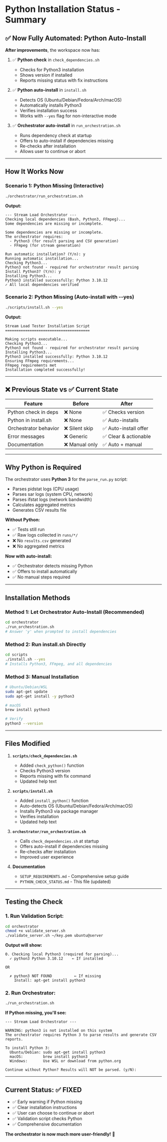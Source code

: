 # Python Installation Status - Summary

## ✅ Now Fully Automated: Python Auto-Install

**After improvements**, the workspace now has:

1. ✅ **Python check** in `check_dependencies.sh`
   - Checks for Python3 installation
   - Shows version if installed
   - Reports missing status with fix instructions

2. ✅ **Python auto-install** in `install.sh`
   - Detects OS (Ubuntu/Debian/Fedora/Arch/macOS)
   - Automatically installs Python3
   - Verifies installation success
   - Works with `--yes` flag for non-interactive mode

3. ✅ **Orchestrator auto-install** in `run_orchestration.sh`
   - Runs dependency check at startup
   - Offers to auto-install if dependencies missing
   - Re-checks after installation
   - Allows user to continue or abort

---

## How It Works Now

### Scenario 1: Python Missing (Interactive)

```bash
./orchestrator/run_orchestration.sh
```

**Output:**
```
--- Stream Load Orchestrator ---
Checking local dependencies (Bash, Python3, FFmpeg)...
Some dependencies are missing or incomplete.

Some dependencies are missing or incomplete.
The orchestrator requires:
  - Python3 (for result parsing and CSV generation)
  - FFmpeg (for stream generation)

Run automatic installation? (Y/n): y
Running automatic installation...
Checking Python3...
Python3 not found - required for orchestrator result parsing
Install Python3? (Y/n): y
Installing Python3...
Python3 installed successfully: Python 3.10.12
✓ All local dependencies verified
```

### Scenario 2: Python Missing (Auto-install with --yes)

```bash
./scripts/install.sh --yes
```

**Output:**
```
Stream Load Tester Installation Script
======================================

Making scripts executable...
Checking Python3...
Python3 not found - required for orchestrator result parsing
Installing Python3...
Python3 installed successfully: Python 3.10.12
Ensuring FFmpeg requirements...
FFmpeg requirements met
Installation completed successfully!
```

---

## ❌ Previous State vs ✅ Current State

| Feature | Before | After |
|---------|--------|-------|
| Python check in deps | ❌ None | ✅ Checks version |
| Python in install.sh | ❌ None | ✅ Auto-installs |
| Orchestrator behavior | ❌ Silent skip | ✅ Auto-install offer |
| Error messages | ❌ Generic | ✅ Clear & actionable |
| Documentation | ❌ Manual only | ✅ Auto + manual |

---

## Why Python is Required

The orchestrator uses **Python 3** for the `parse_run.py` script:

- Parses pidstat logs (CPU usage)
- Parses sar logs (system CPU, network)
- Parses ifstat logs (network bandwidth)  
- Calculates aggregated metrics
- Generates CSV results file

**Without Python:**
- ✅ Tests still run
- ✅ Raw logs collected in `runs/*/`
- ❌ No `results.csv` generated
- ❌ No aggregated metrics

**Now with auto-install:**
- ✅ Orchestrator detects missing Python
- ✅ Offers to install automatically
- ✅ No manual steps required

---

## Installation Methods

### Method 1: Let Orchestrator Auto-Install (Recommended)
```bash
cd orchestrator
./run_orchestration.sh
# Answer 'y' when prompted to install dependencies
```

### Method 2: Run install.sh Directly
```bash
cd scripts
./install.sh --yes
# Installs Python3, FFmpeg, and all dependencies
```

### Method 3: Manual Installation
```bash
# Ubuntu/Debian/WSL
sudo apt-get update
sudo apt-get install -y python3

# macOS
brew install python3

# Verify
python3 --version
```

---

## Files Modified

1. **`scripts/check_dependencies.sh`**
   - Added `check_python()` function
   - Checks Python3 version
   - Reports missing with fix command
   - Updated help text

2. **`scripts/install.sh`**
   - Added `install_python()` function  
   - Auto-detects OS (Ubuntu/Debian/Fedora/Arch/macOS)
   - Installs Python3 via package manager
   - Verifies installation
   - Updated help text

3. **`orchestrator/run_orchestration.sh`**
   - Calls `check_dependencies.sh` at startup
   - Offers auto-install if dependencies missing
   - Re-checks after installation
   - Improved user experience

4. **Documentation**
   - `SETUP_REQUIREMENTS.md` - Comprehensive setup guide
   - `PYTHON_CHECK_STATUS.md` - This file (updated)

---

## Testing the Check

### 1. Run Validation Script:
```bash
cd orchestrator
chmod +x validate_server.sh
./validate_server.sh ~/key.pem ubuntu@server
```

**Output will show:**
```
0. Checking local Python3 (required for parsing)...
  ✓ python3 Python 3.10.12    ← If installed
  
OR

  ✗ python3 NOT FOUND          ← If missing
    Install: apt-get install python3
```

### 2. Run Orchestrator:
```bash
./run_orchestration.sh
```

**If Python missing, you'll see:**
```
--- Stream Load Orchestrator ---

WARNING: python3 is not installed on this system
The orchestrator requires Python 3 to parse results and generate CSV reports.

To install Python 3:
  Ubuntu/Debian: sudo apt-get install python3
  macOS:         brew install python3
  Windows:       Use WSL or download from python.org

Continue without Python? Results will NOT be parsed. (y/N):
```

---

## Current Status: ✅ FIXED

- ✅ Early warning if Python missing
- ✅ Clear installation instructions
- ✅ User can choose to continue or abort
- ✅ Validation script checks Python
- ✅ Comprehensive documentation

**The orchestrator is now much more user-friendly!** 🎉
